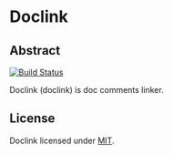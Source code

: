 # Doclink
## Abstract
[![Build Status](https://travis-ci.org/OrgaChem/doclink.png?branch=master)](https://travis-ci.org/OrgaChem/doclink)

Doclink (doclink) is doc comments linker.

## License
Doclink licensed under [MIT](http://orgachem.mit-license.org).

